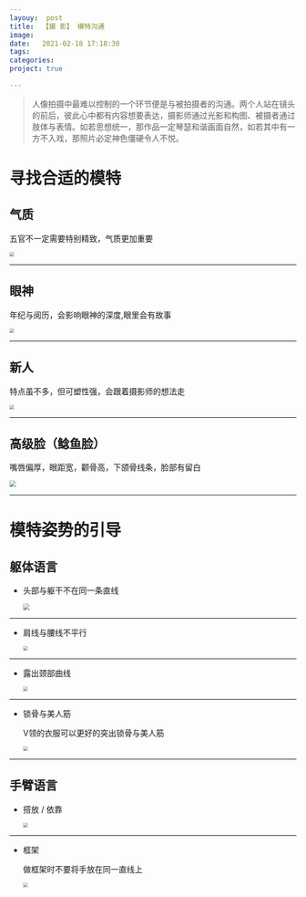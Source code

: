 ```yaml
---
layouy:  post
title:  【摄 影】 模特沟通
image:
date:   2021-02-18 17:18:30
tags: 	
categories: 
project: true

---
```


> 人像拍摄中最难以控制的一个环节便是与被拍摄者的沟通。两个人站在镜头的前后，彼此心中都有内容想要表达，摄影师通过光影和构图、被摄者通过肢体与表情。如若思想统一，那作品一定琴瑟和谐画面自然，如若其中有一方不入戏，那照片必定神色僵硬令人不悦。

# 寻找合适的模特

## 气质

五官不一定需要特别精致，气质更加重要

<img src="https://i.loli.net/2021/02/18/7srgo3xH45jwZRU.png" style="zoom: 50%;" />

---

## 眼神

年纪与阅历，会影响眼神的深度,眼里会有故事

<img src="https://i.loli.net/2021/02/18/Y9QrPonbUM8Xi6c.png" style="zoom:50%;" />

---

## 新人

特点虽不多，但可塑性强，会跟着摄影师的想法走

<img src="https://i.loli.net/2021/02/18/ekH2SnTgvqRFCaA.png" style="zoom:50%;" />

---

## 高级脸（鲶鱼脸）

嘴唇偏厚，眼距宽，颧骨高，下颌骨线条，脸部有留白

<img src="https://i.loli.net/2021/02/18/3kZELmKuG2VU9os.png" style="zoom: 67%;" />

---

# 模特姿势的引导

## 躯体语言

+ 头部与躯干不在同一条直线

  <img src="https://i.loli.net/2021/02/18/WM1OrabXNZcsmVn.png" style="zoom:67%;" />

---

+ 肩线与腰线不平行

  <img src="https://i.loli.net/2021/02/18/SvFuNUPdz7hnmk5.png" style="zoom:50%;" />

---

+ 露出颈部曲线

  <img src="https://i.loli.net/2021/02/18/6zwyLblC4SrVTec.png" style="zoom:50%;" />

---

+ 锁骨与美人筋

  V领的衣服可以更好的突出锁骨与美人筋

  <img src="https://i.loli.net/2021/02/18/u8S5Wjsk9wzT3qv.png" style="zoom:50%;" />

---

## 手臂语言

+ 搭放 / 依靠 

  <img src="https://i.loli.net/2021/02/18/nZaw7iWEqxN5op4.png" style="zoom: 50%;" />

---

+ 框架

  做框架时不要将手放在同一直线上

  <img src="https://i.loli.net/2021/02/18/nZaw7iWEqxN5op4.png" style="zoom:50%;" />